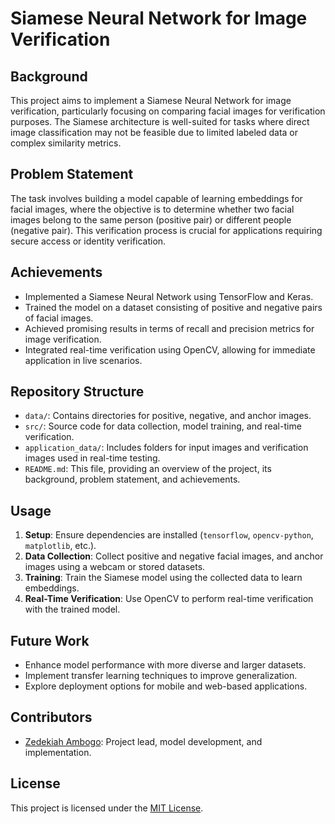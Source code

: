 # Siamese Neural Network for Image Verification

## Background

This project aims to implement a Siamese Neural Network for image verification, particularly focusing on comparing facial images for verification purposes. The Siamese architecture is well-suited for tasks where direct image classification may not be feasible due to limited labeled data or complex similarity metrics.

## Problem Statement

The task involves building a model capable of learning embeddings for facial images, where the objective is to determine whether two facial images belong to the same person (positive pair) or different people (negative pair). This verification process is crucial for applications requiring secure access or identity verification.

## Achievements

- Implemented a Siamese Neural Network using TensorFlow and Keras.
- Trained the model on a dataset consisting of positive and negative pairs of facial images.
- Achieved promising results in terms of recall and precision metrics for image verification.
- Integrated real-time verification using OpenCV, allowing for immediate application in live scenarios.

## Repository Structure

- `data/`: Contains directories for positive, negative, and anchor images.
- `src/`: Source code for data collection, model training, and real-time verification.
- `application_data/`: Includes folders for input images and verification images used in real-time testing.
- `README.md`: This file, providing an overview of the project, its background, problem statement, and achievements.

## Usage

1. **Setup**: Ensure dependencies are installed (`tensorflow`, `opencv-python`, `matplotlib`, etc.).
2. **Data Collection**: Collect positive and negative facial images, and anchor images using a webcam or stored datasets.
3. **Training**: Train the Siamese model using the collected data to learn embeddings.
4. **Real-Time Verification**: Use OpenCV to perform real-time verification with the trained model.

## Future Work

- Enhance model performance with more diverse and larger datasets.
- Implement transfer learning techniques to improve generalization.
- Explore deployment options for mobile and web-based applications.

## Contributors

- [Zedekiah Ambogo](https://github.com/zedekiah85): Project lead, model development, and implementation.

## License

This project is licensed under the [MIT License](LICENSE).
